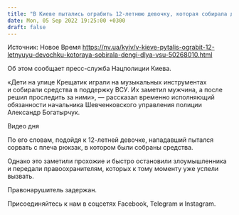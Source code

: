 ```yaml
---
title: "В Киеве пытались ограбить 12-летнюю девочку, которая собирала деньги для ВСУ"
date: Mon, 05 Sep 2022 19:25:00 +0300
draft: false
---
```

Источник: Новое Время https://nv.ua/kyiv/v-kieve-pytalis-ograbit-12-letnyuyu-devochku-kotoraya-sobirala-dengi-dlya-vsu-50268010.html


 Об этом сообщает пресс-служба Нацполиции Киева.

«Дети на улице Крещатик играли на музыкальных инструментах и собирали средства в поддержку ВСУ. Их заметил мужчина, а после решил проследить за ними», — рассказал временно исполняющий обязанности начальника Шевченковского управления полиции Александр Богатырчук.

 Видео дня   

По его словам, подойдя к 12-летней девочке, нападавший пытался сорвать с плеча рюкзак, в котором были собраны средства.

Однако это заметили прохожие и быстро остановили злоумышленника и передали правоохранителям, которых к тому моменту уже успели вызвать.

Правонарушитель задержан.

Присоединяйтесь к нам в соцсетях Facebook, Telegram и Instagram.
